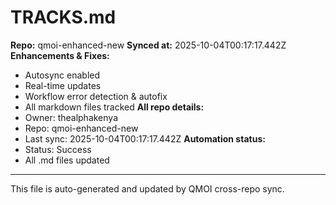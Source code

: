 # TRACKS.md

**Repo:** qmoi-enhanced-new
**Synced at:** 2025-10-04T00:17:17.442Z
**Enhancements & Fixes:**
- Autosync enabled
- Real-time updates
- Workflow error detection & autofix
- All markdown files tracked
**All repo details:**
- Owner: thealphakenya
- Repo: qmoi-enhanced-new
- Last sync: 2025-10-04T00:17:17.442Z
**Automation status:**
- Status: Success
- All .md files updated
---
This file is auto-generated and updated by QMOI cross-repo sync.
